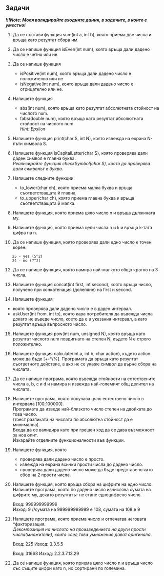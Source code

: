 ## Задачи

<b> *!!!Note: Моля валидирайте входните данни, в задачите, в които е уместно!* </b>

1. Да се състави функция sum(int a, int b), която приема две числа и връща като резултат сбора им.

2. Да се напише функция isEven(int num), която връща дали дадено число е четно или не.

3. Да се напише функция 
   - isPositive(int num), която връща дали дадено число е положително или не
   - isNegative(int num), която връща дали дадено число е отрицателно или не.

4. Напишете функция 
   - abs(int num), която връща като резултат абсолютната стойност на числото num.
   - fabs(double num), която връща като резултат абсолютната стойност на числото num.<br />
    *Hint: Epsilon*

5. Напишете функция print(char S, int N), която извежда на екрана N-пъти символа S.

6. Напишете функция isCapitalLetter(char S), която проверява дали даден символ е главна буква. <br />
  *Реализирайте функция checkSymbol(char S), която да проверява дали символът е буква.* <br />

7. Напишете следните функции:
   - to_lower(char ch), която приема малка буква и връща съответстващата й главна,
   - to_upper(char ch), която приема главна буква и връща съответстващата й малка.

8. Напишете функция, която приема цяло число n и връща дължината му.

9. Напишете функция, която приема цели числа n и k и връща k-тата цифра на n.

10. Да се напише функция, която проверява дали едно число е точен корен.

```
   25 - yes (5^2)
   24 - no (?^2)
```

12. Да се напише функция, която намира най-малкото общо кратно на 3 числа.

13. Напишете функция concat(int first, int second), която връща число, получено при конкатенация (долепяне) на first и second.
       
14. Напишете функция
   - която проверява дали дадено число е в даден интервал. 
   - askUser(int from, int to), която кара потребителя да въвежда числа докато не въведе число,
     което да е в указания интервал, а като резултат връща въпросното число.
  
15. Напишете функция pow(int num, unsigned N), която връща като резултат числото num повдигнато на степен N, където N е строго положително.

16. Напишете функция calculate(int a, int b, char action), където action може да бъде [+-*/%].
  Програмата да връща като резултат съответното действие, а ако не се укаже символ да върне сбора на числата.

17. Да се напише програма, която въвежда стойности на естествените числа a, b, c и d и намира и извежда най-големият общ делител на числата.

18. Напишете програма, която получава цяло естествено число в интервала [100;100000]. <br />
    Програмата да изведе най-близкото число степен на двойката до това число. <br />
    (тоест разликата на числата по абсолютна стойност да е минимална).  <br />
    Входа да се валидира като при грешен ход да се дава възможност за нов опит.  <br />
    Изкарайте отделните функционалности във функции.  <br />

19. Напишете функция, която
    - проверява дали дадено число е просто.
    - извежда на екрана всички прости числа до дадено число.
    - проверява дали дадено число може да бъде представено като сбор на 2 прости числа.
    
20. Напишете функция, която връща сбора на цифрите на едно число. Напишете програма, която по дадено число изчислява сумата на цифрите му, докато резултатът не стане едноцифрено число. <br />

      Вход: 999999999999 <br />
      Изход: 9 //сумата на 999999999999 е 108, сумата на 108 е 9 <br />

21. Напишете програма, която приема число и отпечатва неговата *факторизация. <br />
   *Декомпозиция на числото на произведението на други прости числа(множители), които след това умножение дават оригинала*. <br />

    Вход: 225
    Изход: 3.3.5.5

    Вход: 31668
    Изход: 2.2.3.7.13.29

22. Да се напише функция, която приема цяло число n и връща число със същите цифри като n, но сортирани по големина.
